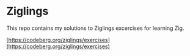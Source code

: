 # Ziglings

This repo contains my solutions to Ziglings excercises for learning Zig.

[https://codeberg.org/ziglings/exercises](https://codeberg.org/ziglings/exercises)
